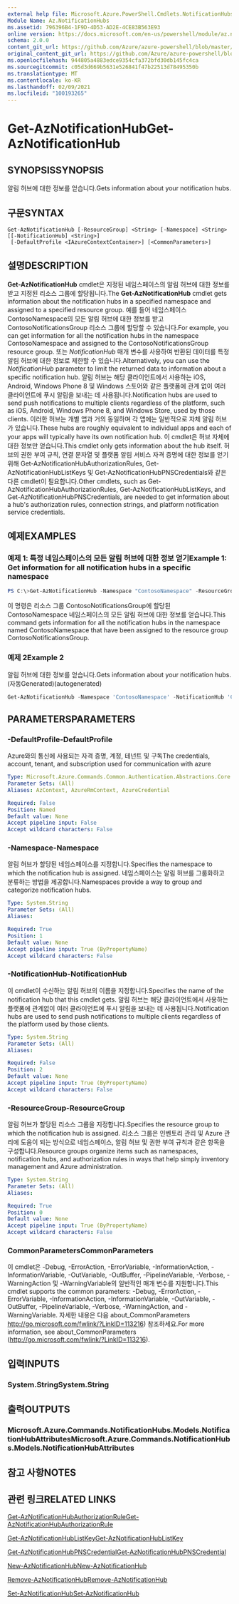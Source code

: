 ```yaml
---
external help file: Microsoft.Azure.PowerShell.Cmdlets.NotificationHubs.dll-Help.xml
Module Name: Az.NotificationHubs
ms.assetid: 796396B4-1F9D-4D53-AD2E-4CE83B563E93
online version: https://docs.microsoft.com/en-us/powershell/module/az.notificationhubs/get-aznotificationhub
schema: 2.0.0
content_git_url: https://github.com/Azure/azure-powershell/blob/master/src/NotificationHubs/NotificationHubs/help/Get-AzNotificationHub.md
original_content_git_url: https://github.com/Azure/azure-powershell/blob/master/src/NotificationHubs/NotificationHubs/help/Get-AzNotificationHub.md
ms.openlocfilehash: 944805a4883edce9354cfa372bfd30db145fc4ca
ms.sourcegitcommit: c05d3d669b5631e526841f47b22513d78495350b
ms.translationtype: MT
ms.contentlocale: ko-KR
ms.lasthandoff: 02/09/2021
ms.locfileid: "100193265"
---
```

# <span data-ttu-id="78a14-101">Get-AzNotificationHub</span><span class="sxs-lookup"><span data-stu-id="78a14-101">Get-AzNotificationHub</span></span>

## <span data-ttu-id="78a14-102">SYNOPSIS</span><span class="sxs-lookup"><span data-stu-id="78a14-102">SYNOPSIS</span></span>
<span data-ttu-id="78a14-103">알림 허브에 대한 정보를 얻습니다.</span><span class="sxs-lookup"><span data-stu-id="78a14-103">Gets information about your notification hubs.</span></span>

## <span data-ttu-id="78a14-104">구문</span><span class="sxs-lookup"><span data-stu-id="78a14-104">SYNTAX</span></span>

```
Get-AzNotificationHub [-ResourceGroup] <String> [-Namespace] <String> [[-NotificationHub] <String>]
 [-DefaultProfile <IAzureContextContainer>] [<CommonParameters>]
```

## <span data-ttu-id="78a14-105">설명</span><span class="sxs-lookup"><span data-stu-id="78a14-105">DESCRIPTION</span></span>
<span data-ttu-id="78a14-106">**Get-AzNotificationHub** cmdlet은 지정된 네임스페이스의 알림 허브에 대한 정보를 받고 지정된 리소스 그룹에 할당됩니다.</span><span class="sxs-lookup"><span data-stu-id="78a14-106">The **Get-AzNotificationHub** cmdlet gets information about the notification hubs in a specified namespace and assigned to a specified resource group.</span></span>
<span data-ttu-id="78a14-107">예를 들어 네임스페이스 ContosoNamespace의 모든 알림 허브에 대한 정보를 받고 ContosoNotificationsGroup 리소스 그룹에 할당할 수 있습니다.</span><span class="sxs-lookup"><span data-stu-id="78a14-107">For example, you can get information for all the notification hubs in the namespace ContosoNamespace and assigned to the ContosoNotificationsGroup resource group.</span></span>
<span data-ttu-id="78a14-108">또는 *NotificationHub* 매개 변수를 사용하여 반환된 데이터를 특정 알림 허브에 대한 정보로 제한할 수 있습니다.</span><span class="sxs-lookup"><span data-stu-id="78a14-108">Alternatively, you can use the *NotificationHub* parameter to limit the returned data to information about a specific notification hub.</span></span>
<span data-ttu-id="78a14-109">알림 허브는 해당 클라이언트에서 사용하는 iOS, Android, Windows Phone 8 및 Windows 스토어와 같은 플랫폼에 관계 없이 여러 클라이언트에 푸시 알림을 보내는 데 사용됩니다.</span><span class="sxs-lookup"><span data-stu-id="78a14-109">Notification hubs are used to send push notifications to multiple clients regardless of the platform, such as iOS, Android, Windows Phone 8, and Windows Store, used by those clients.</span></span>
<span data-ttu-id="78a14-110">이러한 허브는 개별 앱과 거의 동일하며 각 앱에는 일반적으로 자체 알림 허브가 있습니다.</span><span class="sxs-lookup"><span data-stu-id="78a14-110">These hubs are roughly equivalent to individual apps and each of your apps will typically have its own notification hub.</span></span>
<span data-ttu-id="78a14-111">이 cmdlet은 허브 자체에 대한 정보만 얻습니다.</span><span class="sxs-lookup"><span data-stu-id="78a14-111">This cmdlet only gets information about the hub itself.</span></span>
<span data-ttu-id="78a14-112">허브의 권한 부여 규칙, 연결 문자열 및 플랫폼 알림 서비스 자격 증명에 대한 정보를 얻기 위해 Get-AzNotificationHubAuthorizationRules, Get-AzNotificationHubListKeys 및 Get-AzNotificationHubPNSCredentials와 같은 다른 cmdlet이 필요합니다.</span><span class="sxs-lookup"><span data-stu-id="78a14-112">Other cmdlets, such as Get-AzNotificationHubAuthorizationRules, Get-AzNotificationHubListKeys, and Get-AzNotificationHubPNSCredentials, are needed to get information about a hub's authorization rules, connection strings, and platform notification service credentials.</span></span>

## <span data-ttu-id="78a14-113">예제</span><span class="sxs-lookup"><span data-stu-id="78a14-113">EXAMPLES</span></span>

### <span data-ttu-id="78a14-114">예제 1: 특정 네임스페이스의 모든 알림 허브에 대한 정보 얻기</span><span class="sxs-lookup"><span data-stu-id="78a14-114">Example 1: Get information for all notification hubs in a specific namespace</span></span>
```powershell
PS C:\>Get-AzNotificationHub -Namespace "ContosoNamespace" -ResourceGroup "ContosoNotificationsGroup"
```

<span data-ttu-id="78a14-115">이 명령은 리소스 그룹 ContosoNotificationsGroup에 할당된 ContosoNamespace 네임스페이스의 모든 알림 허브에 대한 정보를 얻습니다.</span><span class="sxs-lookup"><span data-stu-id="78a14-115">This command gets information for all the notification hubs in the namespace named ContosoNamespace that have been assigned to the resource group ContosoNotificationsGroup.</span></span>

### <span data-ttu-id="78a14-116">예제 2</span><span class="sxs-lookup"><span data-stu-id="78a14-116">Example 2</span></span>

<span data-ttu-id="78a14-117">알림 허브에 대한 정보를 얻습니다.</span><span class="sxs-lookup"><span data-stu-id="78a14-117">Gets information about your notification hubs.</span></span> <span data-ttu-id="78a14-118">(자동Generated)</span><span class="sxs-lookup"><span data-stu-id="78a14-118">(autogenerated)</span></span>

<!-- Aladdin Generated Example -->
```powershell
Get-AzNotificationHub -Namespace 'ContosoNamespace' -NotificationHub 'ContosoInternalHub' -ResourceGroup 'ContosoNotificationsGroup'
```

## <span data-ttu-id="78a14-119">PARAMETERS</span><span class="sxs-lookup"><span data-stu-id="78a14-119">PARAMETERS</span></span>

### <span data-ttu-id="78a14-120">-DefaultProfile</span><span class="sxs-lookup"><span data-stu-id="78a14-120">-DefaultProfile</span></span>
<span data-ttu-id="78a14-121">Azure와의 통신에 사용되는 자격 증명, 계정, 테넌트 및 구독</span><span class="sxs-lookup"><span data-stu-id="78a14-121">The credentials, account, tenant, and subscription used for communication with azure</span></span>

```yaml
Type: Microsoft.Azure.Commands.Common.Authentication.Abstractions.Core.IAzureContextContainer
Parameter Sets: (All)
Aliases: AzContext, AzureRmContext, AzureCredential

Required: False
Position: Named
Default value: None
Accept pipeline input: False
Accept wildcard characters: False
```

### <span data-ttu-id="78a14-122">-Namespace</span><span class="sxs-lookup"><span data-stu-id="78a14-122">-Namespace</span></span>
<span data-ttu-id="78a14-123">알림 허브가 할당된 네임스페이스를 지정합니다.</span><span class="sxs-lookup"><span data-stu-id="78a14-123">Specifies the namespace to which the notification hub is assigned.</span></span>
<span data-ttu-id="78a14-124">네임스페이스는 알림 허브를 그룹화하고 분류하는 방법을 제공합니다.</span><span class="sxs-lookup"><span data-stu-id="78a14-124">Namespaces provide a way to group and categorize notification hubs.</span></span>

```yaml
Type: System.String
Parameter Sets: (All)
Aliases:

Required: True
Position: 1
Default value: None
Accept pipeline input: True (ByPropertyName)
Accept wildcard characters: False
```

### <span data-ttu-id="78a14-125">-NotificationHub</span><span class="sxs-lookup"><span data-stu-id="78a14-125">-NotificationHub</span></span>
<span data-ttu-id="78a14-126">이 cmdlet이 수신하는 알림 허브의 이름을 지정합니다.</span><span class="sxs-lookup"><span data-stu-id="78a14-126">Specifies the name of the notification hub that this cmdlet gets.</span></span>
<span data-ttu-id="78a14-127">알림 허브는 해당 클라이언트에서 사용하는 플랫폼에 관계없이 여러 클라이언트에 푸시 알림을 보내는 데 사용됩니다.</span><span class="sxs-lookup"><span data-stu-id="78a14-127">Notification hubs are used to send push notifications to multiple clients regardless of the platform used by those clients.</span></span>

```yaml
Type: System.String
Parameter Sets: (All)
Aliases:

Required: False
Position: 2
Default value: None
Accept pipeline input: True (ByPropertyName)
Accept wildcard characters: False
```

### <span data-ttu-id="78a14-128">-ResourceGroup</span><span class="sxs-lookup"><span data-stu-id="78a14-128">-ResourceGroup</span></span>
<span data-ttu-id="78a14-129">알림 허브가 할당된 리소스 그룹을 지정합니다.</span><span class="sxs-lookup"><span data-stu-id="78a14-129">Specifies the resource group to which the notification hub is assigned.</span></span>
<span data-ttu-id="78a14-130">리소스 그룹은 인벤토리 관리 및 Azure 관리에 도움이 되는 방식으로 네임스페이스, 알림 허브 및 권한 부여 규칙과 같은 항목을 구성합니다.</span><span class="sxs-lookup"><span data-stu-id="78a14-130">Resource groups organize items such as namespaces, notification hubs, and authorization rules in ways that help simply inventory management and Azure administration.</span></span>

```yaml
Type: System.String
Parameter Sets: (All)
Aliases:

Required: True
Position: 0
Default value: None
Accept pipeline input: True (ByPropertyName)
Accept wildcard characters: False
```

### <span data-ttu-id="78a14-131">CommonParameters</span><span class="sxs-lookup"><span data-stu-id="78a14-131">CommonParameters</span></span>
<span data-ttu-id="78a14-132">이 cmdlet은 -Debug, -ErrorAction, -ErrorVariable, -InformationAction, -InformationVariable, -OutVariable, -OutBuffer, -PipelineVariable, -Verbose, -WarningAction 및 -WarningVariable의 일반적인 매개 변수를 지원합니다.</span><span class="sxs-lookup"><span data-stu-id="78a14-132">This cmdlet supports the common parameters: -Debug, -ErrorAction, -ErrorVariable, -InformationAction, -InformationVariable, -OutVariable, -OutBuffer, -PipelineVariable, -Verbose, -WarningAction, and -WarningVariable.</span></span> <span data-ttu-id="78a14-133">자세한 내용은 다음 about_CommonParameters http://go.microsoft.com/fwlink/?LinkID=113216) 참조하세요.</span><span class="sxs-lookup"><span data-stu-id="78a14-133">For more information, see about_CommonParameters (http://go.microsoft.com/fwlink/?LinkID=113216).</span></span>

## <span data-ttu-id="78a14-134">입력</span><span class="sxs-lookup"><span data-stu-id="78a14-134">INPUTS</span></span>

### <span data-ttu-id="78a14-135">System.String</span><span class="sxs-lookup"><span data-stu-id="78a14-135">System.String</span></span>

## <span data-ttu-id="78a14-136">출력</span><span class="sxs-lookup"><span data-stu-id="78a14-136">OUTPUTS</span></span>

### <span data-ttu-id="78a14-137">Microsoft.Azure.Commands.NotificationHubs.Models.NotificationHubAttributes</span><span class="sxs-lookup"><span data-stu-id="78a14-137">Microsoft.Azure.Commands.NotificationHubs.Models.NotificationHubAttributes</span></span>

## <span data-ttu-id="78a14-138">참고 사항</span><span class="sxs-lookup"><span data-stu-id="78a14-138">NOTES</span></span>

## <span data-ttu-id="78a14-139">관련 링크</span><span class="sxs-lookup"><span data-stu-id="78a14-139">RELATED LINKS</span></span>

[<span data-ttu-id="78a14-140">Get-AzNotificationHubAuthorizationRule</span><span class="sxs-lookup"><span data-stu-id="78a14-140">Get-AzNotificationHubAuthorizationRule</span></span>](./Get-AzNotificationHubAuthorizationRule.md)

[<span data-ttu-id="78a14-141">Get-AzNotificationHubListKey</span><span class="sxs-lookup"><span data-stu-id="78a14-141">Get-AzNotificationHubListKey</span></span>](./Get-AzNotificationHubListKey.md)

[<span data-ttu-id="78a14-142">Get-AzNotificationHubPNSCredential</span><span class="sxs-lookup"><span data-stu-id="78a14-142">Get-AzNotificationHubPNSCredential</span></span>](./Get-AzNotificationHubPNSCredential.md)

[<span data-ttu-id="78a14-143">New-AzNotificationHub</span><span class="sxs-lookup"><span data-stu-id="78a14-143">New-AzNotificationHub</span></span>](./New-AzNotificationHub.md)

[<span data-ttu-id="78a14-144">Remove-AzNotificationHub</span><span class="sxs-lookup"><span data-stu-id="78a14-144">Remove-AzNotificationHub</span></span>](./Remove-AzNotificationHub.md)

[<span data-ttu-id="78a14-145">Set-AzNotificationHub</span><span class="sxs-lookup"><span data-stu-id="78a14-145">Set-AzNotificationHub</span></span>](./Set-AzNotificationHub.md)


